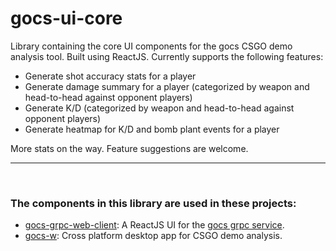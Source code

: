 # gocs-ui-core

Library containing the core UI components for the gocs CSGO demo analysis tool. Built using ReactJS.
Currently supports the following features:
 - Generate shot accuracy stats for a player
 - Generate damage summary for a player (categorized by weapon and head-to-head against opponent players)
 - Generate K/D (categorized by weapon and head-to-head against opponent players)
 - Generate heatmap for K/D and bomb plant events for a player

More stats on the way. Feature suggestions are welcome.
***

<br/>

### The components in this library are used in these projects:

 - [gocs-grpc-web-client](https://github.com/AbhilashJN/gocs-grpc-web-client):
 A ReactJS UI for the [gocs grpc service](https://github.com/AbhilashJN/gocs-grpc-server).
  - [gocs-w](https://github.com/AbhilashJN/gocs-w): Cross platform desktop app for CSGO demo analysis.


